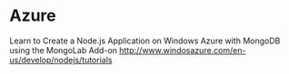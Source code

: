 Azure
=====

Learn to Create a Node.js Application on Windows Azure with MongoDB using the MongoLab Add-on http://www.windosazure.com/en-us/develop/nodejs/tutorials
